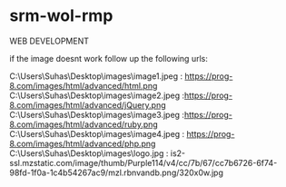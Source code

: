 # srm-wol-rmp
WEB DEVELOPMENT




if the image doesnt work follow up the following urls:

C:\Users\Suhas\Desktop\images\image1.jpeg :  https://prog-8.com/images/html/advanced/html.png
C:\Users\Suhas\Desktop\images\image2.jpeg   :https://prog-8.com/images/html/advanced/jQuery.png
C:\Users\Suhas\Desktop\images\image3.jpeg   :https://prog-8.com/images/html/advanced/ruby.png
C:\Users\Suhas\Desktop\images\image4.jpeg   : https://prog-8.com/images/html/advanced/php.png
C:\Users\Suhas\Desktop\images\logo.jpg     :
  is2-ssl.mzstatic.com/image/thumb/Purple114/v4/cc/7b/67/cc7b6726-6f74-98fd-1f0a-1c4b54267ac9/mzl.rbnvandb.png/320x0w.jpg
